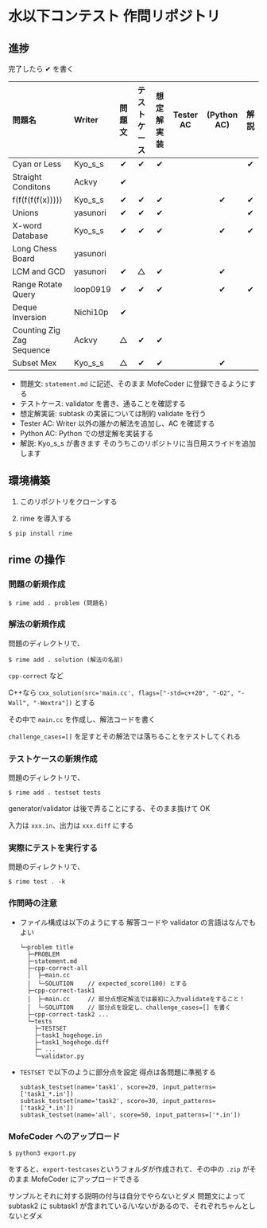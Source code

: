 # 水以下コンテスト 作問リポジトリ

## 進捗

完了したら ✔ を書く

| 問題名                    | Writer   | 問題文 | テストケース | 想定解実装 | Tester AC | (Python AC) | 解説 |
| :------------------------ | :------- | :----: | :----------: | :--------: | :-------: | :---------: | :--: |
| Cyan or Less              | Kyo_s_s  |   ✔    |      ✔       |     ✔      |           |             |  ✔   |
| Straight Conditons        | Ackvy    |   ✔    |              |            |           |             |      |
| f(f(f(f(f(x)))))          | Kyo_s_s  |   ✔    |      ✔       |     ✔      |           |      ✔      |  ✔   |
| Unions                    | yasunori |   ✔    |      ✔       |     ✔      |           |             |  ✔   |
| X-word Database           | Kyo_s_s  |   ✔    |      ✔       |     ✔      |           |     ✔     |  ✔   |
| Long Chess Board          | yasunori |        |              |            |           |             |      |
| LCM and GCD               | yasunori |   ✔    |      △       |     ✔      |           |      ✔      |      |
| Range Rotate Query        | loop0919 |   ✔    |      ✔       |     ✔      |           |      ✔      |  ✔   |
| Deque Inversion           | Nichi10p |   ✔    |              |            |           |             |      |
| Counting Zig Zag Sequence | Ackvy    |   △    |      ✔       |     ✔      |           |             |      |
| Subset Mex                | Kyo_s_s  |   △    |      ✔       |     ✔      |           |      ✔      |      |

- 問題文: `statement.md` に記述、そのまま MofeCoder に登録できるようにする
- テストケース: validator を書き、通ることを確認する
- 想定解実装: subtask の実装については制約 validate を行う
- Tester AC: Writer 以外の誰かの解法を追加し、AC を確認する
- Python AC: Python での想定解を実装する
- 解説: Kyo_s_s が書きます そのうちこのリポジトリに当日用スライドを追加します

## 環境構築

1. このリポジトリをクローンする

1. rime を導入する

```
$ pip install rime
```

## rime の操作

### 問題の新規作成

```
$ rime add . problem (問題名)
```

### 解法の新規作成

問題のディレクトリで、

```
$ rime add . solution (解法の名前)
```

`cpp-correct` など

C++なら `cxx_solution(src='main.cc', flags=["-std=c++20", "-O2", "-Wall", "-Wextra"])` とする

その中で `main.cc` を作成し、解法コードを書く

`challenge_cases=[]` を足すとその解法では落ちることをテストしてくれる

### テストケースの新規作成

問題のディレクトリで、

```
$ rime add . testset tests
```

generator/validator は後で弄ることにする、そのまま抜けて OK

入力は `xxx.in`、出力は `xxx.diff` にする

### 実際にテストを実行する

問題のディレクトリで、

```
$ rime test . -k
```

### 作問時の注意

- ファイル構成は以下のようにする 解答コードや validator の言語はなんでもよい
  ```
  └─problem title
    ├─PROBLEM
    ├─statement.md
    ├─cpp-correct-all
    │  ├─main.cc
    │  └─SOLUTION    // expected_score(100) とする
    ├─cpp-correct-task1
    │  ├─main.cc     // 部分点想定解法では最初に入力validateをすること！
    │  └─SOLUTION    // 部分点を設定し、challenge_cases=[] を書く
    ├─cpp-correct-task2 ...
    └─tests
      ├─TESTSET
      ├─task1_hogehoge.in
      ├─task1_hogehoge.diff
      ├─ ...
      └─validator.py
  ```
- `TESTSET` で以下のように部分点を設定 得点は各問題に準拠する
  ```
  subtask_testset(name='task1', score=20, input_patterns=['task1_*.in'])
  subtask_testset(name='task2', score=30, input_patterns=['task2_*.in'])
  subtask_testset(name='all', score=50, input_patterns=['*.in'])
  ```

### MofeCoder へのアップロード

```
$ python3 export.py
```

をすると、`export-testcases`というフォルダが作成されて、その中の `.zip` がそのまま MofeCoder にアップロードできる

サンプルとそれに対する説明の付与は自分でやらないとダメ
問題文によって subtask2 に subtask1 が含まれている/いないがあるので、それぞれちゃんとしないとダメ
